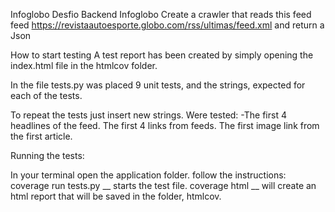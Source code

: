 Infoglobo
Desfio Backend Infoglobo
Create a crawler that reads this feed feed https://revistaautoesporte.globo.com/rss/ultimas/feed.xml and return a Json

How to start testing
A test report has been created by simply opening the index.html file in the htmlcov folder.

In the file tests.py was placed 9 unit tests, and the strings, expected for each of the tests.

To repeat the tests just insert new strings.
Were tested:
-The first 4 headlines of the feed.
The first 4 links from feeds.
The first image link from the first article.


Running the tests:

In your terminal open the application folder.
follow the instructions:
coverage run tests.py __ starts the test file.
coverage html __ will create an html report that will be saved in the folder, htmlcov.
